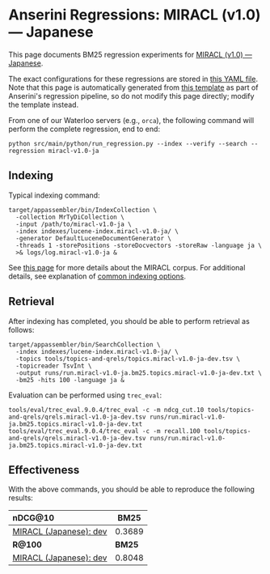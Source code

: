 # Anserini Regressions: MIRACL (v1.0) &mdash; Japanese

This page documents BM25 regression experiments for [MIRACL (v1.0) &mdash; Japanese](https://github.com/project-miracl/miracl).

The exact configurations for these regressions are stored in [this YAML file](../../src/main/resources/regression/miracl-v1.0-ja.yaml).
Note that this page is automatically generated from [this template](../../src/main/resources/docgen/templates/miracl-v1.0-ja.template) as part of Anserini's regression pipeline, so do not modify this page directly; modify the template instead.

From one of our Waterloo servers (e.g., `orca`), the following command will perform the complete regression, end to end:

```
python src/main/python/run_regression.py --index --verify --search --regression miracl-v1.0-ja
```

## Indexing

Typical indexing command:

```
target/appassembler/bin/IndexCollection \
  -collection MrTyDiCollection \
  -input /path/to/miracl-v1.0-ja \
  -index indexes/lucene-index.miracl-v1.0-ja/ \
  -generator DefaultLuceneDocumentGenerator \
  -threads 1 -storePositions -storeDocvectors -storeRaw -language ja \
  >& logs/log.miracl-v1.0-ja &
```

See [this page](https://github.com/project-miracl/miracl) for more details about the MIRACL corpus.
For additional details, see explanation of [common indexing options](../../docs/common-indexing-options.md).

## Retrieval

After indexing has completed, you should be able to perform retrieval as follows:

```
target/appassembler/bin/SearchCollection \
  -index indexes/lucene-index.miracl-v1.0-ja/ \
  -topics tools/topics-and-qrels/topics.miracl-v1.0-ja-dev.tsv \
  -topicreader TsvInt \
  -output runs/run.miracl-v1.0-ja.bm25.topics.miracl-v1.0-ja-dev.txt \
  -bm25 -hits 100 -language ja &
```

Evaluation can be performed using `trec_eval`:

```
tools/eval/trec_eval.9.0.4/trec_eval -c -m ndcg_cut.10 tools/topics-and-qrels/qrels.miracl-v1.0-ja-dev.tsv runs/run.miracl-v1.0-ja.bm25.topics.miracl-v1.0-ja-dev.txt
tools/eval/trec_eval.9.0.4/trec_eval -c -m recall.100 tools/topics-and-qrels/qrels.miracl-v1.0-ja-dev.tsv runs/run.miracl-v1.0-ja.bm25.topics.miracl-v1.0-ja-dev.txt
```

## Effectiveness

With the above commands, you should be able to reproduce the following results:

| **nDCG@10**                                                                                                  | **BM25**  |
|:-------------------------------------------------------------------------------------------------------------|-----------|
| [MIRACL (Japanese): dev](https://github.com/project-miracl/miracl)                                           | 0.3689    |
| **R@100**                                                                                                    | **BM25**  |
| [MIRACL (Japanese): dev](https://github.com/project-miracl/miracl)                                           | 0.8048    |
